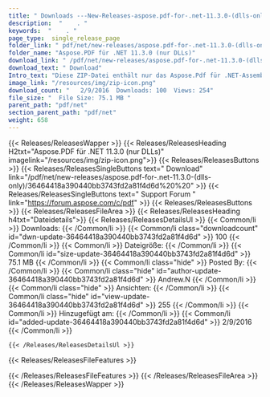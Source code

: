```yaml
---
title: " Downloads ---New-Releases-aspose.pdf-for-.net-11.3.0-(dlls-only) . "
description:  "    . " 
keywords:  "    . " 
page_type:  single_release_page
folder_link: " pdf/net/new-releases/aspose.pdf-for-.net-11.3.0-(dlls-only)/"
folder_name: "Aspose.PDF für .NET 11.3.0 (nur DLLs)"
download_link: " /pdf/net/new-releases/aspose.pdf-for-.net-11.3.0-(dlls-only)/36464418a390440bb3743fd2a81f4d6d"
download_text: " Download"
Intro_text: "Diese ZIP-Datei enthält nur das Aspose.Pdf für .NET-Assemblys. Die Versammlungen ..."
image_link: "/resources/img/zip-icon.png"
download_count: "   2/9/2016  Downloads: 100  Views: 254"
file_size: "  File Size: 75.1 MB "
parent_path: "pdf/net"
section_parent_path: "pdf/net"
weight: 658
---
```


{{< Releases/ReleasesWapper >}}
  {{< Releases/ReleasesHeading H2txt="Aspose.PDF für .NET 11.3.0 (nur DLLs)" imagelink="/resources/img/zip-icon.png">}}
  {{< Releases/ReleasesButtons >}}
    {{< Releases/ReleasesSingleButtons text=" Download" link="/pdf/net/new-releases/aspose.pdf-for-.net-11.3.0-(dlls-only)/36464418a390440bb3743fd2a81f4d6d%20%20" >}}
    {{< Releases/ReleasesSingleButtons text=" Support Forum " link="https://forum.aspose.com/c/pdf" >}}
  {{< Releases/ReleasesButtons >}}
  {{< Releases/ReleasesFileArea >}}
    {{< Releases/ReleasesHeading h4txt="Dateidetails">}}
    {{< Releases/ReleasesDetailsUl >}}
            {{< Common/li >}} Downloads: {{< /Common/li >}}
      {{< Common/li class="downloadcount" id="dwn-update-36464418a390440bb3743fd2a81f4d6d" >}} 100 {{< /Common/li >}}
      {{< Common/li >}} Dateigröße: {{< /Common/li >}}
      {{< Common/li id="size-update-36464418a390440bb3743fd2a81f4d6d" >}} 75.1 MB {{< /Common/li >}} 
      {{< Common/li  class="hide" >}} Posted By: {{< /Common/li >}} 
      {{< Common/li class="hide" id="author-update-36464418a390440bb3743fd2a81f4d6d" >}} Andrew.N {{< /Common/li >}}
      {{< Common/li class="hide" >}} Ansichten: {{< /Common/li >}}
      {{< Common/li class="hide" id="view-update-36464418a390440bb3743fd2a81f4d6d" >}} 255 {{< /Common/li >}}
      {{< Common/li >}} Hinzugefügt am: {{< /Common/li >}}
      {{< Common/li id="added-update-36464418a390440bb3743fd2a81f4d6d" >}} 2/9/2016 {{< /Common/li >}} 

    {{< /Releases/ReleasesDetailsUl >}}

  {{< Releases/ReleasesFileFeatures >}}
      
  {{< /Releases/ReleasesFileFeatures >}}
 {{< /Releases/ReleasesFileArea >}}
{{< /Releases/ReleasesWapper >}}




